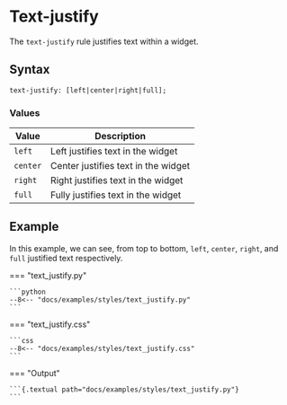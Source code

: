 # Text-justify

The `text-justify` rule justifies text within a widget.

## Syntax

```
text-justify: [left|center|right|full];
```

### Values

| Value    | Description                         |
|----------|-------------------------------------|
| `left`   | Left justifies text in the widget   |
| `center` | Center justifies text in the widget |
| `right`  | Right justifies text in the widget  |
| `full`   | Fully justifies text in the widget  |

## Example

In this example, we can see, from top to bottom,
 `left`, `center`, `right`, and `full` justified text respectively.

=== "text_justify.py"

    ```python
    --8<-- "docs/examples/styles/text_justify.py"
    ```

=== "text_justify.css"

    ```css
    --8<-- "docs/examples/styles/text_justify.css"
    ```

=== "Output"

    ```{.textual path="docs/examples/styles/text_justify.py"}
    ```
